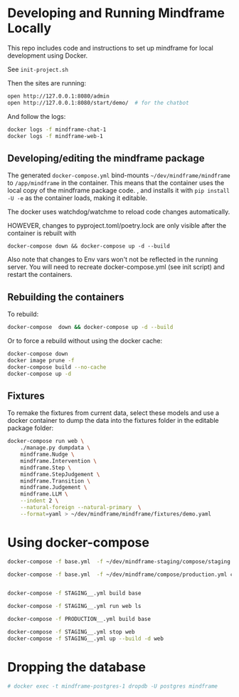 # Developing and Running Mindframe Locally

This repo includes code and instructions to set up mindframe for local development using Docker.

See `init-project.sh`

Then the sites are running:

```sh
open http://127.0.0.1:8080/admin
open http://127.0.0.1:8080/start/demo/  # for the chatbot
```

And follow the logs:

```sh
docker logs -f mindframe-chat-1
docker logs -f mindframe-web-1
```



## Developing/editing the mindframe package

The generated `docker-compose.yml` bind-mounts
`~/dev/mindframe/mindframe` to `/app/mindframe` in the container.
This means that the container uses the local copy of the mindframe package code.
, and installs it with `pip install -U -e` as the  container loads, making it editable.

The docker uses watchdog/watchme to reload code changes automatically.

HOWEVER, changes to pyproject.toml/poetry.lock are only visible after the container is rebuilt with

`docker-compose down && docker-compose up -d --build`


Also note that changes to Env vars won't not be reflected in the running server.
You will need to recreate docker-compose.yml (see init script) and restart the containers.



## Rebuilding the containers

To rebuild:

```sh
docker-compose  down && docker-compose up -d --build
```

Or to force a rebuild without using the docker cache:

```sh
docker-compose down
docker image prune -f
docker-compose build --no-cache
docker-compose up -d
```



## Fixtures

To remake the fixtures from current data, select these models and use a docker container to dump the data into the fixtures folder in the editable package folder:

```sh
docker-compose run web \
	./manage.py dumpdata \
	mindframe.Nudge \
	mindframe.Intervention \
	mindframe.Step \
	mindframe.StepJudgement \
	mindframe.Transition \
	mindframe.Judgement \
	mindframe.LLM \
	--indent 2 \
	--natural-foreign --natural-primary  \
	--format=yaml > ~/dev/mindframe/mindframe/fixtures/demo.yaml

```




# Using docker-compose


```bash
docker-compose -f base.yml  -f ~/dev/mindframe-staging/compose/staging.yml config  > STAGING__.yml

docker-compose -f base.yml  -f ~/dev/mindframe/compose/production.yml config  > PRODUCTION__.yml


docker-compose -f STAGING__.yml build base

docker-compose -f STAGING__.yml run web ls

docker-compose -f PRODUCTION__.yml build base

docker-compose -f STAGING__.yml stop web
docker-compose -f STAGING__.yml up --build -d web


```


# Dropping the database

```sh
# docker exec -t mindframe-postgres-1 dropdb -U postgres mindframe
```
